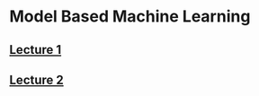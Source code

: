 # Model Based Machine Learning

## [Lecture 1 ](ModelBasedMLLecture1.md)
## [Lecture 2 ](ModelBasedMLLecture2.md)
